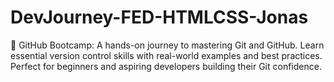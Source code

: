 # DevJourney-FED-HTMLCSS-Jonas
🚀 GitHub Bootcamp: A hands-on journey to mastering Git and GitHub. Learn essential version control skills with real-world examples and best practices. Perfect for beginners and aspiring developers building their Git confidence.
